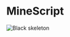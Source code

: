 # MineScript
![Black skeleton](https://static.wikia.nocookie.net/minecraft_gamepedia/images/c/cd/Wither_Skeleton.png/revision/latest?cb=20191229162539)
